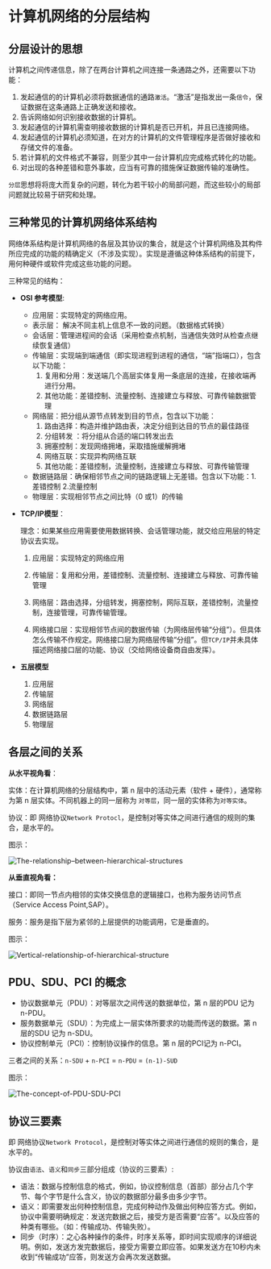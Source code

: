 # 计算机网络的分层结构



## 分层设计的思想

计算机之间传递信息，除了在两台计算机之间连接一条通路之外，还需要以下功能：

1. 发起通信的的计算机必须将数据通信的通路`激活`。“激活”是指发出一条`信令`，保证数据在这条通路上正确发送和接收。
2. 告诉网络如何识别接收数据的计算机。
3. 发起通信的计算机需查明接收数据的计算机是否已开机，并且已连接网络。
4. 发起通信的计算机必须知道，在对方的计算机的文件管理程序是否做好接收和存储文件的准备。
5. 若计算机的文件格式不兼容，则至少其中一台计算机应完成格式转化的功能。
6. 对出现的各种差错和意外事故，应当有可靠的措施保证数据传输的准确性。

`分层`思想将将庞大而复杂的问题，转化为若干较小的局部问题，而这些较小的局部问题就比较易于研究和处理。



## 三种常见的计算机网络体系结构

网络体系结构是计算机网络的各层及其协议的集合，就是这个计算机网络及其构件所应完成的功能的精确定义（不涉及实现）。实现是遵循这种体系结构的前提下，用何种硬件或软件完成这些功能的问题。

三种常见的结构：

+ **OSI 参考模型**:

  + 应用层：实现特定的网络应用。
  + 表示层： 解决不同主机上信息不一致的问题。（数据格式转换）
  + 会话层：管理进程间的会话（采用检查点机制，当通信失效时从检查点继续恢复通信）
  + 传输层：实现端到端通信（即实现进程到进程的通信，“端”指端口），包含以下功能：
    1. 复用和分用：发送端几个高层实体复用一条底层的连接，在接收端再进行分用。
    2. 其他功能：差错控制、流量控制、连接建立与释放、可靠传输数据管理
  + 网络层：把分组从源节点转发到目的节点，包含以下功能： 
    1. 路由选择：构造并维护路由表，决定分组到达目的节点的最佳路径
    2. 分组转发  ：将分组从合适的端口转发出去
    3. 拥塞控制：发现网络拥堵，采取措施缓解拥堵
    4. 网络互联：实现异构网络互联
    5. 其他功能：差错控制，流量控制，连接建立与释放、可靠传输管理
  + 数据链路层：确保相邻节点之间的链路逻辑上无差错。包含以下功能：1. 差错控制 2.流量控制
  + 物理层：实现相邻节点之间比特（0 或1）的传输 

+ **TCP/IP模型**：

  理念：如果某些应用需要使用数据转换、会话管理功能，就交给应用层的特定协议去实现。

  1. 应用层：实现特定的网络应用

  2. 传输层：复用和分用，差错控制、流量控制、连接建立与释放、可靠传输管理

  3. 网络层：路由选择，分组转发，拥塞控制，网际互联，差错控制，流量控制，连接管理，可靠传输管理。

  4. 网络接口层：实现相邻节点间的数据传输（为网络层传输“分组”）。但具体怎么传输不作规定。网络接口层为网络层传输“分组”。但`TCP/IP`并未具体描述网络接口层的功能、协议（交给网络设备商自由发挥）。

+ **五层模型**

  1. 应用层
  2. 传输层
  3. 网络层
  4. 数据链路层
  5. 物理层

## 各层之间的关系

**从水平视角看**：

实体：在计算机网络的分层结构中，第 n 层中的活动元素（软件 + 硬件），通常称为第 n 层实体。不同机器上的同一层称为 `对等层`，同一层的实体称为`对等实体`。

协议：即 网络协议`Network Protocl`，是控制对等实体之间进行通信的规则的集合，是水平的。

图示：

![The-relationship–between-hierarchical-structures](/Users/eddie/Documents/code/docs/docs/web-development-basics/computer-network/概述/images/The-relationship–between-hierarchical-structures.png)

**从垂直视角看：**

接口：即同一节点内相邻的实体交换信息的逻辑接口，也称为服务访问节点（Service Access Point,SAP）。

服务：服务是指下层为紧邻的上层提供的功能调用，它是垂直的。

图示：

![Vertical-relationship-of-hierarchical-structure](/Users/eddie/Documents/code/docs/docs/web-development-basics/computer-network/概述/images/Vertical-relationship-of-hierarchical-structure.png)



## PDU、SDU、PCI 的概念

+ 协议数据单元（PDU）：对等层次之间传送的数据单位，第 n 层的PDU 记为 n-PDU。
+ 服务数据单元（SDU）：为完成上一层实体所要求的功能而传送的数据。第 n 层的SDU 记为 n-SDU。
+ 协议控制单元（PCI）：控制协议操作的信息。第 n 层的PCI记为 n-PCI。

三者之间的关系：`n-SDU` + `n-PCI` = `n-PDU` = `(n-1)-SUD`

图示：

![The-concept-of-PDU-SDU-PCI](/Users/eddie/Documents/code/docs/docs/web-development-basics/computer-network/概述/images/The-concept-of-PDU-SDU-PCI.png)



## 协议三要素

即 网络协议`Network Protocol`，是控制对等实体之间进行通信的规则的集合，是水平的。

协议由`语法`、`语义`和`同步`三部分组成（协议的三要素）:

+ 语法：数据与控制信息的格式，例如，协议控制信息（首部）部分占几个字节、每个字节是什么含义，协议的数据部分最多由多少字节。
+ 语义：即需要发出何种控制信息，完成何种动作及做出何种应答方式。例如，协议中需要明确规定：发送完数据之后，接受方是否需要“应答”。以及应答的种类有哪些。（如：传输成功、传输失败）。 
+ 同步（时序）：之心各种操作的条件，时序关系等，即时间实现顺序的详细说明。例如，发送方发完数据后，接受方需要立即应答。如果发送方在10秒内未收到“传输成功”应答，则发送方会再次发送数据。 